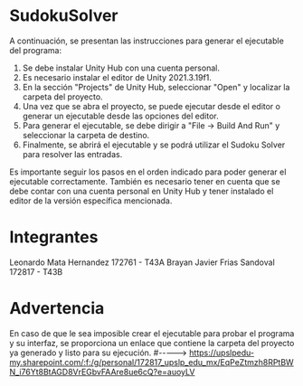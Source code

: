 # SudokuSolver
A continuación, se presentan las instrucciones para generar el ejecutable del programa:
1. Se debe instalar Unity Hub con una cuenta personal.
2. Es necesario instalar el editor de Unity 2021.3.19f1.
3. En la sección "Projects" de Unity Hub, seleccionar "Open" y localizar la carpeta del proyecto.
4. Una vez que se abra el proyecto, se puede ejecutar desde el editor o generar un ejecutable desde las opciones del editor.
5. Para generar el ejecutable, se debe dirigir a "File -> Build And Run" y seleccionar la carpeta de destino.
6. Finalmente, se abrirá el ejecutable y se podrá utilizar el Sudoku Solver para resolver las entradas.

Es importante seguir los pasos en el orden indicado para poder generar el ejecutable correctamente. También es necesario tener en cuenta que se debe contar con una cuenta personal en Unity Hub y tener instalado el editor de la versión específica mencionada.
# Integrantes
Leonardo Mata Hernandez         172761 - T43A
Brayan Javier Frias Sandoval    172817 - T43B
# Advertencia
En caso de que le sea imposible crear el ejecutable para probar el programa y su interfaz, se proporciona un enlace que contiene la carpeta del proyecto ya generado y listo para su ejecución.
#-----> 
https://upslpedu-my.sharepoint.com/:f:/g/personal/172817_upslp_edu_mx/EqPeZtmzh8RPtBWN_i76Yt8BtAGD8VrEGbvFAAre8ue6cQ?e=auoyLV